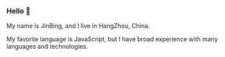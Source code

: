 ### Hello 👋

My name is JinBing, and I live in HangZhou, China.

My favorite language is JavaScript, but I have broad experience with many languages and technologies.
